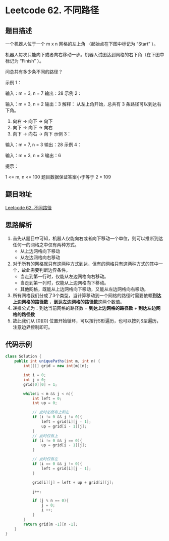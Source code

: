 # Leetcode 62. 不同路径
## 题目描述
一个机器人位于一个 m x n 网格的左上角 （起始点在下图中标记为 “Start” ）。

机器人每次只能向下或者向右移动一步。机器人试图达到网格的右下角（在下图中标记为 “Finish” ）。

问总共有多少条不同的路径？

示例 1：

输入：m = 3, n = 7
输出：28
示例 2：

输入：m = 3, n = 2
输出：3
解释：
从左上角开始，总共有 3 条路径可以到达右下角。
1. 向右 -> 向下 -> 向下
2. 向下 -> 向下 -> 向右
3. 向下 -> 向右 -> 向下
   示例 3：

输入：m = 7, n = 3
输出：28
示例 4：

输入：m = 3, n = 3
输出：6
 

提示：

1 <= m, n <= 100
题目数据保证答案小于等于 2 * 109

## 题目地址
[Leetcode 62. 不同路径](https://leetcode.cn/problems/unique-paths/solution/dong-tai-gui-hua-dpmiao-jie-bu-tong-lu-j-61ut/)

## 思路解析
1. 首先从题目中可知，机器人仅能向右或者向下移动一个单位，则可以推断到达任何一的网格之中仅有两种方式。
    - 从上边网格向下移动
    - 从左边网格向右移动
2. 对于所有的网格就只有这两种方式到达，但有的网格只有这两种方式的其中一个，故此需要判断边界条件。
    - 当走到第一行时，仅能从左边网格向右移动。
    - 当走到第一列时，仅能从上边网格向下移动。
    - 其他网格，既能从上边网格向下移动，又能从左边网格向右移动。
3. 所有网格我们分成了3个类型，当计算移动到一个网格的路径时需要依赖**到达上边网格的路径数** ，**到达左边网格的路径数**这两个数值。
4. 递推公式为：到达当前网格的路径数 = **到达上边网格的路径数** + **到达左边网格的路径数**
5. 故此我们从 [0][0] 位置开始循环，可以按行S形遍历，也可以按列S型遍历，注意边界控制即可。

## 代码示例
```java
class Solution {
    public int uniquePaths(int m, int n) {
        int[][] grid = new int[m][n];

        int i = 0;
        int j = 0;
        grid[0][0] = 1;

        while(i < m && j < n){
            int left = 0;
            int up = 0;

            // 此时必然有上和左
            if (i != 0 && j != 0){
                left = grid[i][j - 1];
                up = grid[i - 1][j];
            }
            // 此时仅有上
            if (i != 0 && j == 0){
                up = grid[i - 1][j];
            }

            // 此时仅有左
            if (i == 0 && j != 0){
                left = grid[i][j - 1];
            }

            grid[i][j] = left + up + grid[i][j];

            j++;

            if (j % n == 0){
                j = 0;
                i ++;
            }
        }
        return grid[m -1][n -1];
    }
}
```